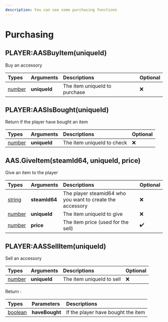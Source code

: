 ```yaml
---
description: You can see some purchasing functions
---
```


# Purchasing

## PLAYER:AASBuyItem\(uniqueId\)

Buy an accessory

| Types | Arguments | Descriptions | Optional |
| :--- | :--- | :--- | :--- |
| [number](https://www.lua.org/pil/2.3.html) | **uniqueId** | The item uniqueId to purchase | ❌ |

## PLAYER:AASIsBought\(uniqueId\)

Return if the player have bought an item

| Types | Arguments | Descriptions | Optional |
| :--- | :--- | :--- | :--- |
| [number](https://www.lua.org/pil/2.3.html) | **uniqueId** | The item uniqueId to check | ❌ |

## AAS.GiveItem(steamId64, uniqueId, price)

Give an item to the player

| Types | Arguments | Descriptions | Optional |
| :--- | :--- | :--- | :--- |
| [string](https://www.lua.org/pil/2.4.html) | **steamId64** | The player steamid64 who you want to create the accessory | ❌ |
| [number](https://www.lua.org/pil/2.3.html) | **uniqueId** | The item uniqueId to give | ❌ |
| [number](https://www.lua.org/pil/2.3.html) | **price** |  The item price (used for the sell) | ✔️ |

## PLAYER:AASSellItem\(uniqueId\)

Sell an accessory

| Types | Arguments | Descriptions | Optional |
| :--- | :--- | :--- | :--- |
| [number](https://www.lua.org/pil/2.3.html) | **uniqueId** | The item uniqueId to sell | ❌ |


Return :

| Types | Parameters | Descriptions |
| :--- | :--- | :--- |
| [boolean](https://www.lua.org/pil/2.2.html) | **haveBought** | If the player have bought the item |

